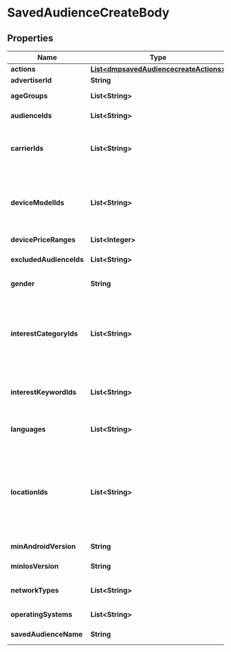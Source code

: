 # SavedAudienceCreateBody

## Properties
Name | Type | Description | Notes
------------ | ------------- | ------------- | -------------
**actions** | [**List&lt;dmpsavedAudiencecreateActions&gt;**](dmpsavedAudiencecreateActions.md) | A list of action category objects. |  [optional]
**advertiserId** | **String** | Advertiser ID. |[required]  
**ageGroups** | **List&lt;String&gt;** | Age groups you want to target. For enum values, see Enumeration - Targeting Age Group. |  [optional]
**audienceIds** | **List&lt;String&gt;** | List of audience IDs. You can get audience IDs via the /dmp/custom_audience/list/ endpoint. |  [optional]
**carrierIds** | **List&lt;String&gt;** | Carriers that you want to target. Use /tool/carrier/ endpoint to get a list of carriers. A carrier is valid only when the in_use field for the carrier is true. The carriers must be consistent with the location(s) that you want to target. |  [optional]
**deviceModelIds** | **List&lt;String&gt;** | IDs of the device models that you want to target. Use /tool/device_model/ to get the complete list of device model IDs and their statuses, and only active devices (is_active &#x3D; true in the response of /tool/device_model/) can be used to create ads. Note: Device model (device_model_ids) and device price (device_price_ranges) cannot be set at the same time. |  [optional]
**devicePriceRanges** | **List&lt;Integer&gt;** |  |  [optional]
**excludedAudienceIds** | **List&lt;String&gt;** | List of audience IDs to be excluded. You can get audience IDs via the /dmp/custom_audience/list/ endpoint. |  [optional]
**gender** | **String** | Gender that you want to target. Enum values: GENDER_FEMALE,GENDER_MALE,GENDER_UNLIMITED |  [optional]
**interestCategoryIds** | **List&lt;String&gt;** | Interest classification. You can use /tool/target_recommend_tags/ to get a list of recommended interest categories based on your targeting regions and your industries, or use /tool/interest_category/ endpoint to get the complete list of interest categories. If the interest is specified, users who do not meet the interest target will be excluded during delivery. Do not specify if you wish to target everyone. |  [optional]
**interestKeywordIds** | **List&lt;String&gt;** | IDs of interest keywords that you want to use to target audience. You can use /tool/interest_keyword/recommend/ to get recommended interest keywords. |  [optional]
**languages** | **List&lt;String&gt;** | Codes of the languages that you want to target. You can get language codes via /tool/language/, and if you don&#x27;t want to limit the languages you target, assign an empty value to this field or do not pass in this field. |  [optional]
**locationIds** | **List&lt;String&gt;** | IDs of the locations that you want to target. To get the available locations and corresponding IDs, use the /tool/region/ or /tool/targeting/search/ endpoint. Note: Overlapping targeted locations are not supported. For instance, you cannot target the U.S. and the state of California at the same time. DMA-level and city-level (or lower) targeting is only available in certain countries, and the access is managed by allowlist. If you would like to access it, please contact your TikTok representative for allowlisting. |[required]  
**minAndroidVersion** | **String** | Minimum device Android version. For enum values, see Enumeration - Minimum Android Version. |  [optional]
**minIosVersion** | **String** | Minimum iOS version. For enum values, see Enumeration - Minimum iOS Version. |  [optional]
**networkTypes** | **List&lt;String&gt;** | Device connection types that you want to target. Default: unlimited. For enum values, see Enumeration - Connection Type. |  [optional]
**operatingSystems** | **List&lt;String&gt;** | Device operating systems that you want to target. Enum values: ANDROID, IOS. Only one value is allowed. |  [optional]
**savedAudienceName** | **String** | Saved Audience name. Character limit is 512 and cannot contain emoji. |[required]  
